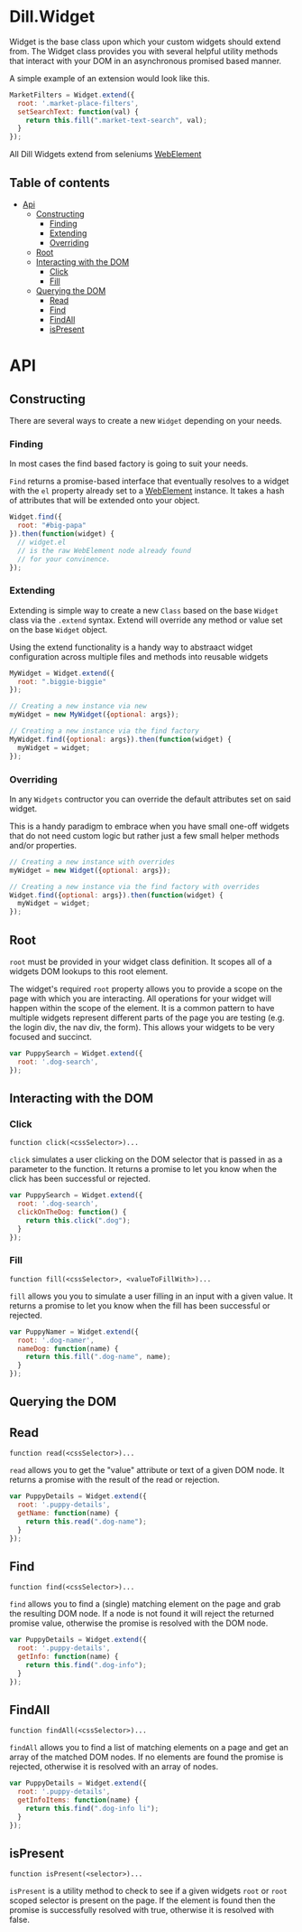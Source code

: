 Dill.Widget
===========

Widget is the base class upon which your custom widgets should extend from. The Widget class provides you with several helpful utility methods that interact with your DOM in an asynchronous promised based manner.

A simple example of an extension would look like this.

```js
MarketFilters = Widget.extend({
  root: '.market-place-filters',
  setSearchText: function(val) {
    return this.fill(".market-text-search", val);
  }
});
```

All Dill Widgets extend from seleniums [WebElement](http://selenium.googlecode.com/git/docs/api/javascript/class_webdriver_WebElement.html)

## Table of contents

* [Api](#api)
  * [Constructing](#constructing)
    * [Finding](#finding)
    * [Extending](#extending)
    * [Overriding](#overriding)
  * [Root](#root)
  * [Interacting with the DOM](#interacting-with-the-dom)
    * [Click](#click)
    * [Fill](#fill)
  * [Querying the DOM](#querying-the-dom)
    * [Read](#read)
    * [Find](#find)
    * [FindAll](#findall)
    * [isPresent](#ispresent)

# API

## Constructing

There are several ways to create a new `Widget` depending on your needs.

### Finding

In most cases the find based factory is going to suit your needs.

`Find` returns a promise-based interface that eventually resolves to a widget with the `el` property already set to a [WebElement](http://selenium.googlecode.com/git/docs/api/javascript/class_webdriver_WebElement.html) instance. It takes a hash of attributes that will be extended onto your object.

```js
Widget.find({
  root: "#big-papa"
}).then(function(widget) {
  // widget.el
  // is the raw WebElement node already found
  // for your convinence.
});
```

### Extending

Extending is simple way to create a new `Class` based on the base `Widget` class via the `.extend` syntax. Extend will override any method or value set on the base `Widget` object.

Using the extend functionality is a handy way to abstraact widget configuration across multiple files and methods into reusable widgets

```js
MyWidget = Widget.extend({
  root: ".biggie-biggie"
});

// Creating a new instance via new
myWidget = new MyWidget({optional: args});

// Creating a new instance via the find factory
MyWidget.find({optional: args}).then(function(widget) {
  myWidget = widget;
});
```

### Overriding

In any `Widgets` contructor you can override the default attributes set on said widget.

This is a handy paradigm to embrace when you have small one-off widgets that do not need custom logic but rather just a few small helper methods and/or properties.

```js
// Creating a new instance with overrides
myWidget = new Widget({optional: args});

// Creating a new instance via the find factory with overrides
Widget.find({optional: args}).then(function(widget) {
  myWidget = widget;
});
```

## Root

`root` must be provided in your widget class definition. It scopes all of a widgets DOM lookups to this root element.

The widget's required `root` property allows you to provide a scope on the page with which you are interacting. All operations for your widget will happen within the scope of the element.
It is a common pattern to have multiple widgets represent different parts of the page you are testing (e.g. the login div, the nav div, the form). This allows your widgets to be very focused and succinct.

```js
var PuppySearch = Widget.extend({
  root: '.dog-search',
});
```

## Interacting with the DOM

### Click

`function click(<cssSelector>)...`

`click` simulates a user clicking on the DOM selector that is passed in as a parameter to the function. It returns a promise to let you know when the click has been successful or rejected.

```js
var PuppySearch = Widget.extend({
  root: '.dog-search',
  clickOnTheDog: function() {
    return this.click(".dog");
  }
});
```

### Fill

`function fill(<cssSelector>, <valueToFillWith>)...`

`fill` allows you you to simulate a user filling in an input with a given value. It returns a promise to let you know when the fill has been successful or rejected.

```js
var PuppyNamer = Widget.extend({
  root: '.dog-namer',
  nameDog: function(name) {
    return this.fill(".dog-name", name);
  }
});
```

## Querying the DOM

## Read

`function read(<cssSelector>)...`

`read` allows you to get the "value" attribute or text of a given DOM node. It returns a promise with the result of the read or rejection.

```js
var PuppyDetails = Widget.extend({
  root: '.puppy-details',
  getName: function(name) {
    return this.read(".dog-name");
  }
});
```

## Find

`function find(<cssSelector>)...`

`find` allows you to find a (single) matching element on the page and grab the resulting DOM node. If a node is not found it will reject the returned promise value, otherwise the promise is resolved with the DOM node.

```js
var PuppyDetails = Widget.extend({
  root: '.puppy-details',
  getInfo: function(name) {
    return this.find(".dog-info");
  }
});
```

## FindAll

`function findAll(<cssSelector>)...`

`findAll` allows you to find a list of matching elements on a page and get an array of the matched DOM nodes. If no elements are found the promise is rejected, otherwise it is resolved with an array of nodes.

```js
var PuppyDetails = Widget.extend({
  root: '.puppy-details',
  getInfoItems: function(name) {
    return this.find(".dog-info li");
  }
});
```

## isPresent

`function isPresent(<selector>)...`

`isPresent` is a utility method to check to see if a given widgets `root` or `root` scoped selector is present on the page.
If the element is found then the promise is successfully resolved with true, otherwise it is resolved with false.
